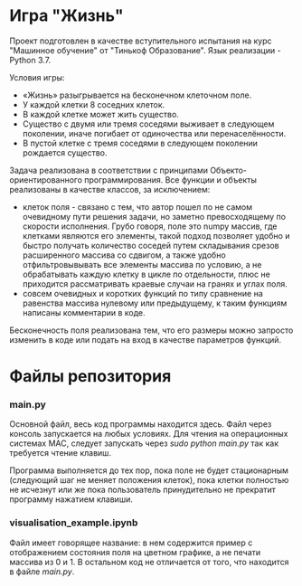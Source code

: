 # Игра "Жизнь"

Проект подготовлен в качестве вступительного испытания на курс "Машинное обучение" от "Тинькоф Образование". Язык реализации - Python 3.7. 

Условия игры:
 - «Жизнь» разыгрывается на бесконечном клеточном поле.
 - У каждой клетки 8 соседних клеток.
 - В каждой клетке может жить существо.
 - Существо с двумя или тремя соседями выживает в следующем поколении, иначе погибает от одиночества или перенаселённости.
 - В пустой клетке с тремя соседями в следующем поколении рождается существо.
 
 Задача реализована в соответствии с принципами Объекто-ориентированного программирования. Все функции и объекты реализованы в качестве классов, за исключением:
 - клеток поля - связано с тем, что автор пошел по не самом очевидному пути решения задачи, но заметно превосходящему по скорости исполнения. Грубо говоря, поле это numpy массив, где клетками являются его элементы, такой подход позволяет удобно и быстро получать количество соседей путем складывания срезов расширенного массива со сдвигом, а также удобно отфильтровывывать все элементы массива по условию, а не обрабатывать каждую клетку в цикле по отдельности, плюс не приходится рассматривать краевые случаи на гранях и углах поля.
 - совсем очевидных и коротких функций по типу сравнение на равенства массива нулевому или предыдущему, к таким функциям написаны комментарии в коде.
 
Бесконечность поля реализована тем, что его размеры можно запросто изменить в коде или подать на вход в качестве параметров функций.

# Файлы репозитория

### main.py

Основной файл, весь код программы находится здесь. Файл через консоль запускается на любых условиях. Для чтения на операционных системах MAC, следует запускать через *sudo python main.py* так как требуется чтение клавиш.

Программа выполняется до тех пор, пока поле не будет стационарным (следующий шаг не меняет положения клеток), пока клетки полностью не исчезнут или же пока пользователь принудительно не прекратит программу нажатием клавиши.

### visualisation_example.ipynb

Файл имеет говорящее название: в нем содержится пример с отображением состояния поля на цветном графике, а не печати массива из 0 и 1. В остальном код не отличается от того, что находится в файле *main.py*.
